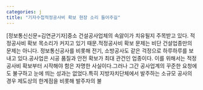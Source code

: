 ```yaml
---
categories: j
title: "기자수첩적정공사비 확보 현장 소리 들어주길"
---
```

[정보통신신문=김연균기자]중소 건설공사업체의 속앓이가 치유될지 주목받고 있다. 적정공사비 확보 목소리가 커지고 있기 때문.적정공사비 확보 문제는 비단 건설업종만의 문제는 아니다. 정보통신공사를 비롯해 전기, 소방공사도 같은 걱정으로 하루하루를 보내고 있다.공사업은 시공 품질과 안전 확보가 최대 관건인 업종이다. 이를 위해서는 적정공사비 확보부터 시작해야 함은 자명한 사실이다.그러나 그간 공사업계의 꾸준한 요청에도 불구하고 눈에 띄는 성과는 없었다.특히 지방자치단체에서 발주하는 소규모 공사의 경우 제도상의 한계점을 비롯해 발주자의 불